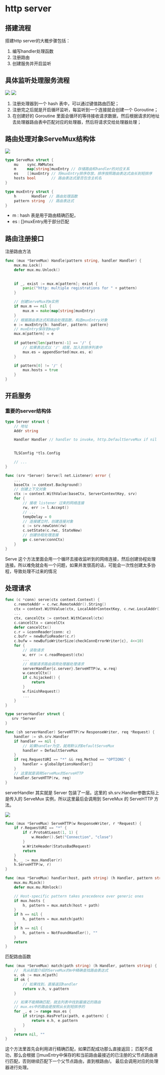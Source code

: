 # http server 

## 搭建流程
搭建http server的大概步骤包括：

1. 编写handler处理函数
2. 注册路由
3. 创建服务并开启监听

## 具体监听处理服务流程
![](.server_images/mutex_process_handler.png)
![](.server_images/server_process.png)
1. 注册处理器到一个 hash 表中，可以通过键值路由匹配；
2. 注册完之后就是开启循环监听，每监听到一个连接就会创建一个 Goroutine；
3. 在创建好的 Goroutine 里面会循环的等待接收请求数据，然后根据请求的地址去处理器路由表中匹配对应的处理器，然后将请求交给处理器处理；


## 路由处理对象ServeMux结构体 
![](.server_images/serveMux_info.png)
```go
type ServeMux struct {
	mu    sync.RWMutex
	m     map[string]muxEntry // 存储路由和handler的对应关系
	es    []muxEntry // 将muxEntry排序存放，排序按照路由表达式由长到短排序
	hosts bool       // 路由表达式是否包含主机名
}

type muxEntry struct {
    h       Handler // 路由处理函数
    pattern string  // 路由表达式
}
```
- m : hash 表是用于路由精确匹配，
- es : []muxEntry用于部分匹配

## 路由注册接口
注册路由方法
```go
func (mux *ServeMux) Handle(pattern string, handler Handler) {
	mux.mu.Lock()
	defer mux.mu.Unlock()
	    
	
	if _, exist := mux.m[pattern]; exist {
		panic("http: multiple registrations for " + pattern)
	}

	// 创建ServeMux的m实例
	if mux.m == nil {
		mux.m = make(map[string]muxEntry)
	}
    // 根据路由表达式和路由处理函数，构造muxEntry对象
	e := muxEntry{h: handler, pattern: pattern}
    // muxEntry保存到map中
	mux.m[pattern] = e
	
	if pattern[len(pattern)-1] == '/' {
		// 如果表达式以 '/' 结尾，加入到排序列表中
		mux.es = appendSorted(mux.es, e)
	}

	if pattern[0] != '/' {
		mux.hosts = true
	}
}
```

## 开启服务
### 重要的server结构体
```go
type Server struct {
    // 地址
	Addr string

	Handler Handler // handler to invoke, http.DefaultServeMux if nil

    
	TLSConfig *tls.Config

	// ...
}
```

```go
func (srv *Server) Serve(l net.Listener) error { 
    ...
    baseCtx := context.Background()
	// 创建上下文对象
    ctx := context.WithValue(baseCtx, ServerContextKey, srv)
    for {
        // 接收 listener 过来的网络连接
        rw, err := l.Accept()
        // ... 
        tempDelay = 0
		// 连接建立时，创建连接对象
        c := srv.newConn(rw)
        c.setState(c.rwc, StateNew) 
        // 创建协程处理连接
        go c.serve(connCtx)
    }
}
```
Serve 这个方法里面会用一个循环去接收监听到的网络连接，然后创建协程处理连接。所以难免就会有一个问题，如果并发很高的话，可能会一次性创建太多协程，导致处理不过来的情况


## 处理请求
```go
func (c *conn) serve(ctx context.Context) {
    c.remoteAddr = c.rwc.RemoteAddr().String()
    ctx = context.WithValue(ctx, LocalAddrContextKey, c.rwc.LocalAddr()) 
    ... 
    ctx, cancelCtx := context.WithCancel(ctx)
    c.cancelCtx = cancelCtx
    defer cancelCtx() 
    c.r = &connReader{conn: c}
    c.bufr = newBufioReader(c.r)
    c.bufw = newBufioWriterSize(checkConnErrorWriter{c}, 4<<10)  
    for {
        // 读取请求
        w, err := c.readRequest(ctx) 
        ... 
        // 根据请求路由调用处理器处理请求
        serverHandler{c.server}.ServeHTTP(w, w.req)
        w.cancelCtx()
        if c.hijacked() {
            return
        }
        w.finishRequest() 
        ...
    }
}
```
```go
type serverHandler struct {
   srv *Server
}

func (sh serverHandler) ServeHTTP(rw ResponseWriter, req *Request) {
    handler := sh.srv.Handler
    if handler == nil {
        // 如果handler为空，就用默认的DefaultServeMux
        handler = DefaultServeMux
    }
    if req.RequestURI == "*" && req.Method == "OPTIONS" {
        handler = globalOptionsHandler{}
    }
    // 这里就是调用ServeMux的ServeHTTP
    handler.ServeHTTP(rw, req)
}
```

serverHandler 其实就是 Server 包装了一层。这里的 sh.srv.Handler参数实际上是传入的 ServeMux 实例，所以这里最后会调用到 ServeMux 的 ServeHTTP 方法。

![](.server_images/serveMux_process.png)
```go
func (mux *ServeMux) ServeHTTP(w ResponseWriter, r *Request) {
	if r.RequestURI == "*" {
		if r.ProtoAtLeast(1, 1) {
			w.Header().Set("Connection", "close")
		}
		w.WriteHeader(StatusBadRequest)
		return
	}
	h, _ := mux.Handler(r)
	h.ServeHTTP(w, r)
}
```
```go
func (mux *ServeMux) handler(host, path string) (h Handler, pattern string) {
	mux.mu.RLock()
	defer mux.mu.RUnlock()

	// Host-specific pattern takes precedence over generic ones
	if mux.hosts {
		h, pattern = mux.match(host + path)
	}
	if h == nil {
		h, pattern = mux.match(path)
	}
	if h == nil {
		h, pattern = NotFoundHandler(), ""
	}
	return
}
```

匹配路由函数
```go
func (mux *ServeMux) match(path string) (h Handler, pattern string) {
	//  先从前面介绍的ServeMux的m中精确查找路由表达式
	v, ok := mux.m[path]
	if ok {
		// 如果找到，直接返回handler
		return v.h, v.pattern
	}

    // 如果不能精确匹配，就去列表中找到最接近的路由
    // mux.es中的路由是按照从长到短排序的
	for _, e := range mux.es {
		if strings.HasPrefix(path, e.pattern) {
			return e.h, e.pattern
		}
	}
	return nil, ""
}
```
这个方法里首先会利用进行精确匹配，如果匹配成功那么直接返回；
匹配不成功，那么会根据 []muxEntry中保存的和当前路由最接近的已注册的父节点路由进行匹配，否则继续匹配下一个父节点路由，直到根路由/。
最后会调用对应的处理器进行处理。